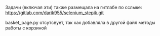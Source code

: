 Задачи (включая эти) также размещала на гитлабе по сслыке:
https://gitlab.com/darik955/selenium_stepik.git

basket_page.py отсутсвует, так как добавляла в другой файл методы работы с корзиной